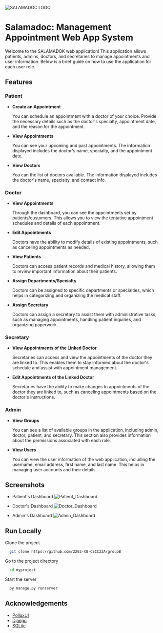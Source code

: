 ![SALAMADOC LOGO](https://github.com/2202-XU-CSCC22A/groupB/assets/124771373/11d34848-5757-4a19-bba3-28d1db8c0543)

# Salamadoc: Management Appointment Web App System

Welcome to the SALAMADOK web application! This application allows patients, admins, doctors, and secretaries to manage appointments and user information. Below is a brief guide on how to use the application for each user role.


## Features

### Patient
- **Create an Appointment**

    You can schedule an appointment with a doctor of your choice. Provide the necessary details such as the doctor's specialty, appointment date, and the reason for the appointment.

- **View Appointments**

    You can see your upcoming and past appointments. The information displayed includes the doctor's name, specialty, and the appointment date.

- **View Doctors**

    You can the list of doctors available. The information displayed includes the doctor's name, specialty, and contact info.

### Doctor
- **View Appointments**

    Through the dashboard, you can see the appointments set by patients/customers. This allows you to view the tentative appointment schedules and details of each appointment.

- **Edit Appointments**

    Doctors have the ability to modify details of existing appointments, such as canceling appointments as needed.

- **View Patients**

    Doctors can access patient records and medical history, allowing them to review important information about their patients.


- **Assign Departments/Specialty**

    Doctors can be assigned to specific departments or specialties, which helps in categorizing and organizing the medical staff.

- **Assign Secretary**

    Doctors can assign a secretary to assist them with administrative tasks, such as managing appointments, handling patient inquiries, and organizing paperwork.

### Secretary

- **View Appointments of the Linked Doctor**

    Secretaries can access and view the appointments of the doctor they are linked to. This enables them to stay informed about the doctor's schedule and assist with appointment management.

- **Edit Appointments of the Linked Doctor**

    Secretaries have the ability to make changes to appointments of the doctor they are linked to, such as canceling appointments based on the doctor's instructions.

### Admin
- **View Groups**

    You can see a list of available groups in the application, including admin, doctor, patient, and secretary. This section also provides information about the permissions associated with each role.

- **View Users**

    You can view the user information of the web application, including the username, email address, first name, and last name. This helps in managing user accounts and their details.
    

## Screenshots

- Patient's Dashboard
    ![Patient_Dashboard](https://github.com/2202-XU-CSCC22A/groupB/assets/124771373/a46118f0-1f3d-4994-be96-369a58f55cfe)

- Doctor's Dashboard
    ![Doctor_Dashboard](https://github.com/2202-XU-CSCC22A/groupB/assets/124771373/94e29c6d-5479-4b31-8b22-4a5f48bf26cc)

- Admin's Dashboard
    ![Admin_Dashboard](https://github.com/2202-XU-CSCC22A/groupB/assets/124771373/5adcc6b9-3f91-49a9-9703-48515aeb5204)
    

## Run Locally

Clone the project

```bash
  git clone https://github.com/2202-XU-CSCC22A/groupB
```

Go to the project directory

```bash
  cd myproject
```

Start the server

```bash
  py manage.py runserver
```

## Acknowledgements

 - [PolluxUI](https://github.com/BootstrapDash/polluxui-free-admin-template)
 - [Django](https://www.djangoproject.com/)
 - [SQLite](https://www.sqlite.org/index.html)
